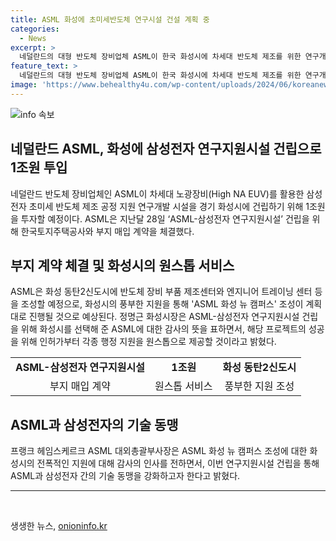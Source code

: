 ```yaml
---
title: ASML 화성에 초미세반도체 연구시설 건설 계획 중
categories:
  - News
excerpt: >
  네덜란드의 대형 반도체 장비업체 ASML이 한국 화성시에 차세대 반도체 제조를 위한 연구개발 시설을 건립한다. ASML은 화성시에 부지 매입을 위한 계약을 체결하고, 1조원을 투자할 예정이다. 이를 통해 화성시는 ASML 프로젝트를 전폭적으로 지원하며, 삼성전자와의 기술 동맹 강화에 기여할 것으로 전망된다. 정명근 화성시장과 ASML 대외총괄부사장은 연구시설 건립과 더불어 행정 지원에 노력할 것을 약속했다.
feature_text: >
  네덜란드의 대형 반도체 장비업체 ASML이 한국 화성시에 차세대 반도체 제조를 위한 연구개발 시설을 건립한다. ASML은 화성시에 부지 매입을 위한 계약을 체결하고, 1조원을 투자할 예정이다. 이를 통해 화성시는 ASML 프로젝트를 전폭적으로 지원하며, 삼성전자와의 기술 동맹 강화에 기여할 것으로 전망된다. 정명근 화성시장과 ASML 대외총괄부사장은 연구시설 건립과 더불어 행정 지원에 노력할 것을 약속했다.
image: 'https://www.behealthy4u.com/wp-content/uploads/2024/06/koreanews.jpg'
---
```


<p><img src="https://www.behealthy4u.com/wp-content/uploads/2024/06/koreanews.jpg" alt="info 속보" /></p>

<h2 data-ke-size="size26">네덜란드 ASML, 화성에 삼성전자 연구지원시설 건립으로 1조원 투입</h2>

<p data-ke-size="size16">네덜란드 반도체 장비업체인 ASML이 차세대 노광장비(High NA EUV)를 활용한 삼성전자 초미세 반도체 제조 공정 지원 연구개발 시설을 경기 화성시에 건립하기 위해 1조원을 투자할 예정이다. ASML은 지난달 28일 ‘ASML-삼성전자 연구지원시설’ 건립을 위해 한국토지주택공사와 부지 매입 계약을 체결했다.</p>

<h2 data-ke-size="size24">부지 계약 체결 및 화성시의 원스톱 서비스</h2>

<p data-ke-size="size16">ASML은 화성 동탄2신도시에 반도체 장비 부품 제조센터와 엔지니어 트레이닝 센터 등을 조성할 예정으로, 화성시의 풍부한 지원을 통해 'ASML 화성 뉴 캠퍼스' 조성이 계획대로 진행될 것으로 예상된다. 정명근 화성시장은 ASML-삼성전자 연구지원시설 건립을 위해 화성시를 선택해 준 ASML에 대한 감사의 뜻을 표하면서, 해당 프로젝트의 성공을 위해 인허가부터 각종 행정 지원을 원스톱으로 제공할 것이라고 밝혔다.</p>

<table>
  <tr>
    <td style="text-align: center; height: 17px;"><b>ASML-삼성전자 연구지원시설</b></td>
    <td style="text-align: center; height: 17px;"><b>1조원</b></td>
    <td style="text-align: center; height: 17px;"><b>화성 동탄2신도시</b></td>
  </tr>
  <tr>
    <td style="text-align: center; height: 17px;">부지 매입 계약</td>
    <td style="text-align: center; height: 17px;">원스톱 서비스</td>
    <td style="text-align: center; height: 17px;">풍부한 지원 조성</td>
  </tr>
</table>

<h2 data-ke-size="size24">ASML과 삼성전자의 기술 동맹</h2>

<p data-ke-size="size16">프랭크 헤임스케르크 ASML 대외총괄부사장은 ASML 화성 뉴 캠퍼스 조성에 대한 화성시의 전폭적인 지원에 대해 감사의 인사를 전하면서, 이번 연구지원시설 건립을 통해 ASML과 삼성전자 간의 기술 동맹을 강화하고자 한다고 밝혔다.</p>

<hr>

<p data-ke-size="size16">&nbsp;</p>
생생한 뉴스, <a href="https://onioninfo.kr" rel="dofollow">onioninfo.kr</a>



